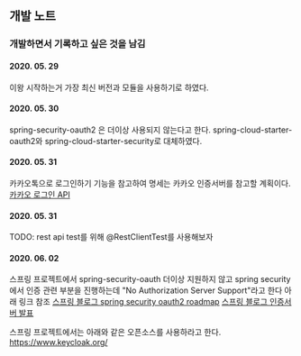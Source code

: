 ## 개발 노트
### 개발하면서 기록하고 싶은 것을 남김

#### 2020. 05. 29
이왕 시작하는거 가장 최신 버전과 모듈을 사용하기로 하였다.

#### 2020. 05. 30
spring-security-oauth2 은 더이상 사용되지 않는다고 한다.
spring-cloud-starter-oauth2와 spring-cloud-starter-security로 대체하였다.

#### 2020. 05. 31
카카오톡으로 로그인하기 기능을 참고하여 명세는 카카오 인증서버를 참고할 계획이다.  
[카카오 로그인 API](https://developers.kakao.com/docs/latest/ko/kakaologin/rest-api)

#### 2020. 05. 31
TODO: rest api test를 위해 @RestClientTest를 사용해보자  

#### 2020. 06. 02
스프링 프로젝트에서 spring-security-oauth 더이상 지원하지 않고
spring security에서 인증 관련 부분을 진행하는데 "No Authorization Server Support"라고 한다
아래 링크 참조
[스프링 블로그 spring security oauth2 roadmap](https://spring.io/blog/2019/11/14/spring-security-oauth-2-0-roadmap-update)
[스프링 블로그 인증서버 발표](https://spring.io/blog/2020/04/15/announcing-the-spring-authorization-server)

스프링 프로젝트에서는 아래와 같은 오픈소스를 사용하라고 한다.
https://www.keycloak.org/